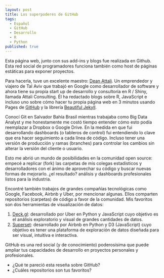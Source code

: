 ```yaml
---
layout: post
title: Los superpoderes de GitHub
tags:
  - Español
  - GitHub
  - Desarrollo
  - R
  - Python
published: true
---
```


Esta página web, junto con sus add-ins y blogs fue realizada en Github. Esta red social de programadores funciona también como host de páginas estáticas para exponer proyectos. 

Para hacerla, tuve un excelente maestro: [Dean Attali](http://deanattali.com/). Un emprendedor y viajero de Tal Aviv que trabajó en Google como desarrollador de software y ahora tiene su propia start up de desarrollo y consultoría en R / Shiny, llamada Attali Consulting. Él ha redactado blogs sobre R, JavaScript e incluso uno sobre cómo hacer tu propia página web en 3 minutos usando Pages de [GitHub](http://github.com) y la librería [Beautiful Jekyll](http://deanattali.com/beautiful-jekyll/).

Conocí Git en Salvador Bahía Brasil mientras trabajaba como Big Data Analyst y me honestamente me costó tiempo entender cómo esto podía reemplazar a Dropbox o Google Drive. En la medida en que fui desarrollando dashboards (o tableros de control) fui entendiendo lo clave que era hacer seguimiento a cada línea de código. Incluso tener una versión de producción y ramas (branches) para controlar los cambios sin alterar la versión del cliente o usuario. 

Esto me abrió un mundo de posibilidades en la comunidad open source: empecé a replicar (fork) las carpetas de mis colegas estadísticos y desarrolladores con el ánimo de aprovechar su código y buscar nuevas formas de mejorarlo. ¿el resultado? análisis y dashboards profesionales listos para la industria.

Encontré también trabajos de grandes compañías tecnológicas como Google, Facebook, Airbnb y Uber, por mencionar algunas. Ellos comparten repositorios (carpetas) de código a favor de la comunidad. Mis favoritos son dos herramientas de visualización de datos: 

1. [Deck.gl](http://uber.github.io/deck.gl/#/): desarrollado por Uber en Python y JavaScript cuyo objetivo es el análisis exploratorio y visual de grandes cantidades de datos.
2. [Superset](https://github.com/airbnb/superset): desarrollado por Airbnb en Python y D3 (JavaScript) cuyo objetivo es tener una plataforma de exploración de datos diseñada para ser visual, intuitiva e interactiva.

GitHub es una red social (y de conocimiento) poderosísima que puede ampliar tus capacidades de desarrollo en proyectos personales y profesionales.

* ¿Qué te pareció esta reseña sobre GitHub?
* ¿Cuáles repositorios son tus favoritos?